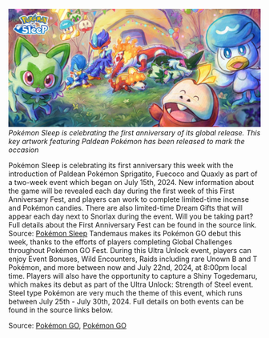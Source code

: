 
[![Pokémon Sleep is celebrating the first anniversary of its global release. This key artwork featuring Paldean Pokémon has been released to mark the occasion](/web/images/pokemon-sleep-is-celebrating-the-first-anniversary-of-its-global-release-this-key-artwork-featuring-.jpeg)](/web/images/pokemon-sleep-is-celebrating-the-first-anniversary-of-its-global-release-this-key-artwork-featuring-.jpeg)*Pokémon Sleep is celebrating the first anniversary of its global release. This key artwork featuring Paldean Pokémon has been released to mark the occasion*

Pokémon Sleep is celebrating its first anniversary this week with the introduction of Paldean Pokémon Sprigatito, Fuecoco and Quaxly as part of a two-week event which began on July 15th, 2024. New information about the game will be revealed each day during the first week of this First Anniversary Fest, and players can work to complete limited-time incense and Pokémon candies. There are also limited-time Dream Gifts that will appear each day next to Snorlax during the event. Will you be taking part? Full details about the First Anniversary Fest can be found in the source link.
Source: [Pokémon Sleep](https://www.pokemonsleep.net/en/news/313533363335363534383330333931323937/)
Tandemaus makes its Pokémon GO debut this week, thanks to the efforts of players completing Global Challenges throughout Pokémon GO Fest. During this Ultra Unlock event, players can enjoy Event Bonuses, Wild Encounters, Raids including rare Unown B and T Pokémon, and more between now and July 22nd, 2024, at 8:00pm local time.
Players will also have the opportunity to capture a Shiny Togedemaru, which makes its debut as part of the Ultra Unlock: Strength of Steel event. Steel type Pokémon are very much the theme of this event, which runs between July 25th - July 30th, 2024. Full details on both events can be found in the source links below.  
  
Source: [Pokémon GO](https://pokemongolive.com/post/ultra-unlock-better-together), [Pokémon GO](https://pokemongolive.com/post/ultra-unlock-strength-of-steel)
